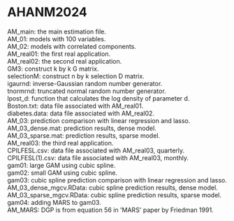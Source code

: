 # AHANM2024

AM_main: the main estimation file.\
AM_01: models with 100 variables.\
AM_02: models with correlated components.\
AM_real01: the first real application.\
AM_real02: the second real application.\
GM3: construct k by k G matrix.\
selectionM: construct n by k selection D matrix.\
igaurnd: inverse-Gaussian random number generator.\
tnormrnd: truncated normal random number generator.\
lpost_d: function that calculates the log density of parameter d.\
Boston.txt: data file associated with AM_real01.\
diabetes.data: data file associated with AM_real02.\
AM_03: prediction comparison with linear regression and lasso.\
AM_03_dense.mat: prediction results, dense model.\
AM_03_sparse.mat: prediction results, sparse model.\
AM_real03: the third real application.\
CPILFESL.csv: data file associated with AM_real03, quarterly.\
CPILFESL(1).csv: data file associated with AM_real03, monthly.\
gam01: large GAM using cubic spline.\
gam02: small GAM using cubic spline.\
gam03: cubic spline prediction comparison with linear regression and lasso.\
AM_03_dense_mgcv.RData: cubic spline prediction results, dense model.\
AM_03_sparse_mgcv.RData: cubic spline prediction results, sparse model.\
gam04: adding MARS to gam03.\
AM_MARS: DGP is from equation 56 in 'MARS' paper by Friedman 1991.

